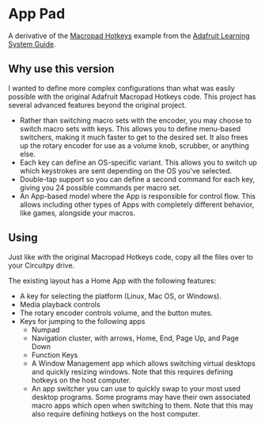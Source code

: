# App Pad

A derivative of the
[Macropad Hotkeys](https://github.com/adafruit/Adafruit_Learning_System_Guides/blob/main/LICENSE)
example from the
[Adafruit Learning System Guide](https://learn.adafruit.com/macropad-hotkeys/project-code).

## Why use this version

I wanted to define more complex configurations than what was easily possible with the original Adafruit Macropad Hotkeys code. This project has several advanced features beyond the original project.

* Rather than switching macro sets with the encoder, you may choose to switch macro sets with keys. This allows you to define menu-based switchers, making it much faster to get to the desired set. It also frees up the rotary encoder for use as a volume knob, scrubber, or anything else.
* Each key can define an OS-specific variant. This allows you to switch up which keystrokes are sent depending on the OS you've selected.
* Double-tap support so you can define a second command for each key, giving you 24 possible commands per macro set.
* An App-based model where the App is responsible for control flow. This allows including other types of Apps with completely different behavior, like games, alongside your macros.

## Using
Just like with the original Macropad Hotkeys code, copy all the files over to your Circuitpy drive.

The existing layout has a Home App with the following features:

* A key for selecting the platform (Linux, Mac OS, or Windows).
* Media playback controls
* The rotary encoder controls volume, and the button mutes.
* Keys for jumping to the following apps
  * Numpad
  * Navigation cluster, with arrows, Home, End, Page Up, and Page Down
  * Function Keys
  * A Window Management app which allows switching virtual desktops and quickly resizing windows. Note that this requires defining hotkeys on the host computer.
  * An app switcher you can use to quickly swap to your most used desktop programs. Some programs may have their own associated macro apps which open when switching to them. Note that this may also require defining hotkeys on the host computer.
